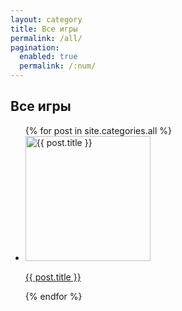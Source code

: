 ```yaml
---
layout: category
title: Все игры
permalink: /all/
pagination: 
  enabled: true
  permalink: /:num/
---
```

<div class="content">     
  <h2>Все игры</h2>
  <ul class="games-list">
    {% for post in site.categories.all %}
      <li class="game-card">
        <a href="{{ post.url }}">
          <img src="{{ post.image }}" alt="{{ post.title }}" width="200" height="200">
          <p>{{ post.title }}</p>
        </a>
      </li>
    {% endfor %}
  </ul>
</div>